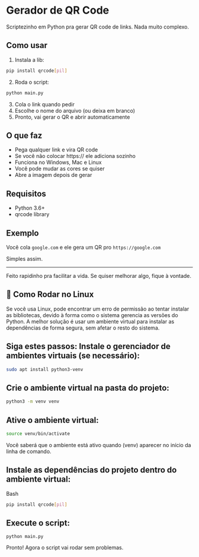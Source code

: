 # Gerador de QR Code

Scriptezinho em Python pra gerar QR code de links. Nada muito complexo.

## Como usar

1. Instala a lib:
```bash
pip install qrcode[pil]
```

2. Roda o script:
```bash
python main.py
```

3. Cola o link quando pedir
4. Escolhe o nome do arquivo (ou deixa em branco)
5. Pronto, vai gerar o QR e abrir automaticamente

## O que faz

- Pega qualquer link e vira QR code
- Se você não colocar https:// ele adiciona sozinho
- Funciona no Windows, Mac e Linux
- Você pode mudar as cores se quiser
- Abre a imagem depois de gerar

## Requisitos

- Python 3.6+
- qrcode library

## Exemplo

Você cola `google.com` e ele gera um QR pro `https://google.com`

Simples assim.

---

Feito rapidinho pra facilitar a vida. Se quiser melhorar algo, fique à vontade.

## 🐧 Como Rodar no Linux

Se você usa Linux, pode encontrar um erro de permissão ao tentar instalar as bibliotecas, devido à forma como o sistema gerencia as versões do Python. A melhor solução é usar um ambiente virtual para instalar as dependências de forma segura, sem afetar o resto do sistema.

## Siga estes passos: Instale o gerenciador de ambientes virtuais (se necessário):

```bash
sudo apt install python3-venv
```
## Crie o ambiente virtual na pasta do projeto:

```bash
python3 -m venv venv
```
## Ative o ambiente virtual:

```bash
source venv/bin/activate
```

Você saberá que o ambiente está ativo quando (venv) aparecer no início da linha de comando.

## Instale as dependências do projeto dentro do ambiente virtual:
Bash


```bash
pip install qrcode[pil]
```

## Execute o script:

    python main.py

Pronto! Agora o script vai rodar sem problemas.
